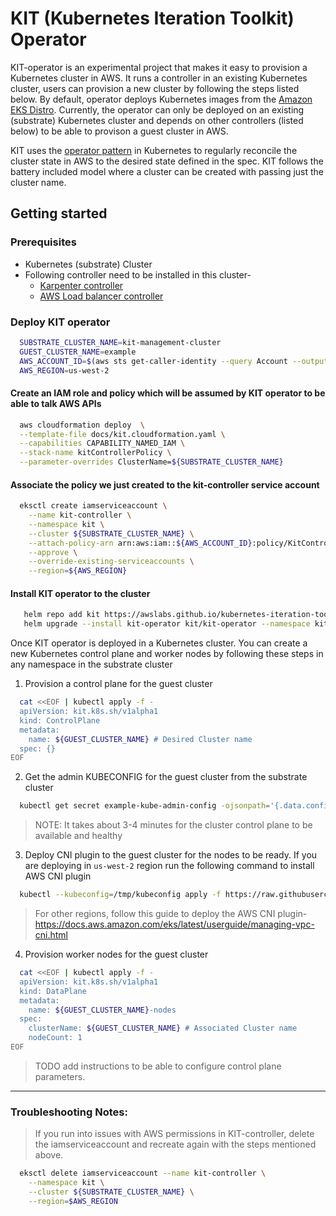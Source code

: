 # KIT (Kubernetes Iteration Toolkit) Operator

KIT-operator is an experimental project that makes it easy to provision a Kubernetes cluster in AWS. It runs a controller in an existing Kubernetes cluster, users can provision a new cluster by following the steps listed below.
By default, operator deploys Kubernetes images from the [Amazon EKS Distro](https://distro.eks.amazonaws.com/).
Currently, the operator can only be deployed on an existing (substrate) Kubernetes cluster and depends on other controllers (listed below) to be able to provison a guest cluster in AWS.

KIT uses the [operator pattern](https://kubernetes.io/docs/concepts/extend-kubernetes/operator/) in Kubernetes to regularly reconcile the cluster state in AWS to the desired state defined in the spec. KIT follows the battery included model where a cluster can be created with passing just the cluster name.

## Getting started

### Prerequisites

- Kubernetes (substrate) Cluster
- Following controller need to be installed in this cluster-
  - [Karpenter controller](https://karpenter.sh/docs/getting-started/)
  - [AWS Load balancer controller](https://docs.aws.amazon.com/eks/latest/userguide/aws-load-balancer-controller.html)

### Deploy KIT operator

```bash
  SUBSTRATE_CLUSTER_NAME=kit-management-cluster
  GUEST_CLUSTER_NAME=example
  AWS_ACCOUNT_ID=$(aws sts get-caller-identity --query Account --output text)
  AWS_REGION=us-west-2
```

#### Create an IAM role and policy which will be assumed by KIT operator to be able to talk AWS APIs

```bash
  aws cloudformation deploy  \
  --template-file docs/kit.cloudformation.yaml \
  --capabilities CAPABILITY_NAMED_IAM \
  --stack-name kitControllerPolicy \
  --parameter-overrides ClusterName=${SUBSTRATE_CLUSTER_NAME}
```

#### Associate the policy we just created to the kit-controller service account 

```bash
  eksctl create iamserviceaccount \
    --name kit-controller \
    --namespace kit \
    --cluster ${SUBSTRATE_CLUSTER_NAME} \
    --attach-policy-arn arn:aws:iam::${AWS_ACCOUNT_ID}:policy/KitControllerPolicy-${SUBSTRATE_CLUSTER_NAME} \
    --approve \
    --override-existing-serviceaccounts \
    --region=${AWS_REGION}
```

#### Install KIT operator to the cluster

```bash
   helm repo add kit https://awslabs.github.io/kubernetes-iteration-toolkit/
   helm upgrade --install kit-operator kit/kit-operator --namespace kit --create-namespace --version 0.0.1
```

Once KIT operator is deployed in a Kubernetes cluster. You can create a new Kubernetes control plane and worker nodes by following these steps in any namespace in the substrate cluster

1. Provision a control plane for the guest cluster

```bash
  cat <<EOF | kubectl apply -f -
  apiVersion: kit.k8s.sh/v1alpha1
  kind: ControlPlane
  metadata:
    name: ${GUEST_CLUSTER_NAME} # Desired Cluster name
  spec: {}
EOF
```

2. Get the admin KUBECONFIG for the guest cluster from the substrate cluster

```bash
  kubectl get secret example-kube-admin-config -ojsonpath='{.data.config}' | base64 -d > /tmp/kubeconfig
```
> NOTE: It takes about 3-4 minutes for the cluster control plane to be available and healthy

3. Deploy CNI plugin to the guest cluster for the nodes to be ready. If you are deploying in `us-west-2` region run the following command to install AWS CNI plugin

```bash
  kubectl --kubeconfig=/tmp/kubeconfig apply -f https://raw.githubusercontent.com/aws/amazon-vpc-cni-k8s/master/config/v1.9/aws-k8s-cni.yaml
```
> For other regions, follow this guide to deploy the AWS CNI plugin- https://docs.aws.amazon.com/eks/latest/userguide/managing-vpc-cni.html

4. Provision worker nodes for the guest cluster

```bash
  cat <<EOF | kubectl apply -f -
  apiVersion: kit.k8s.sh/v1alpha1
  kind: DataPlane
  metadata:
    name: ${GUEST_CLUSTER_NAME}-nodes 
  spec: 
    clusterName: ${GUEST_CLUSTER_NAME} # Associated Cluster name
    nodeCount: 1
EOF
```

> TODO add instructions to be able to configure control plane parameters.

---

### Troubleshooting Notes:

> If you run into issues with AWS permissions in KIT-controller, delete the iamserviceaccount and recreate again with the steps mentioned above.
```bash
  eksctl delete iamserviceaccount --name kit-controller \
    --namespace kit \
    --cluster ${SUBSTRATE_CLUSTER_NAME} \
    --region=$AWS_REGION
```